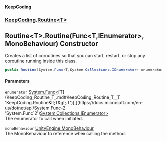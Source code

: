 #### [KeepCoding](index.md 'index')
### [KeepCoding](KeepCoding.md 'KeepCoding').[Routine&lt;T&gt;](KeepCoding_Routine_T_.md 'KeepCoding.Routine&lt;T&gt;')
## Routine&lt;T&gt;.Routine(Func&lt;T,IEnumerator&gt;, MonoBehaviour) Constructor
Creates a list of coroutines so that you can start, restart, or stop any coroutine running inside this class.  
```csharp
public Routine(System.Func<T,System.Collections.IEnumerator> enumerator, UnityEngine.MonoBehaviour monoBehaviour);
```
#### Parameters
<a name='KeepCoding_Routine_T__Routine(System_Func_T_System_Collections_IEnumerator__UnityEngine_MonoBehaviour)_enumerator'></a>
`enumerator` [System.Func&lt;](https://docs.microsoft.com/en-us/dotnet/api/System.Func-2 'System.Func`2')[T](KeepCoding_Routine_T_.md#KeepCoding_Routine_T__T 'KeepCoding.Routine&lt;T&gt;.T')[,](https://docs.microsoft.com/en-us/dotnet/api/System.Func-2 'System.Func`2')[System.Collections.IEnumerator](https://docs.microsoft.com/en-us/dotnet/api/System.Collections.IEnumerator 'System.Collections.IEnumerator')[&gt;](https://docs.microsoft.com/en-us/dotnet/api/System.Func-2 'System.Func`2')  
The enumerator to call when initiated.
  
<a name='KeepCoding_Routine_T__Routine(System_Func_T_System_Collections_IEnumerator__UnityEngine_MonoBehaviour)_monoBehaviour'></a>
`monoBehaviour` [UnityEngine.MonoBehaviour](https://docs.microsoft.com/en-us/dotnet/api/UnityEngine.MonoBehaviour 'UnityEngine.MonoBehaviour')  
The MonoBehaviour to reference when calling the method.
  
